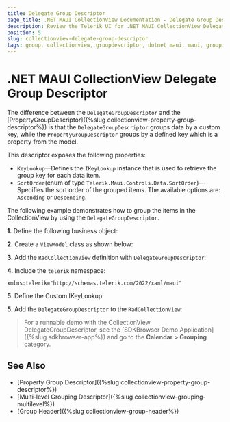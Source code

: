 ```yaml
---
title: Delegate Group Descriptor
page_title: .NET MAUI CollectionView Documentation - Delegate Group Descriptor
description: Review the Telerik UI for .NET MAUI CollectionView DelegateGroupDescriptor option which enables you to group by a custom key.
position: 5
slug: collectionview-delegate-group-descriptor
tags: group, collectionview, groupdescriptor, dotnet maui, maui, grouping items
---
```


# .NET MAUI CollectionView Delegate Group Descriptor

The difference between the `DelegateGroupDescriptor` and the [PropertyGroupDescriptor]({%slug collectionview-property-group-descriptor%}) is that the `DelegateGroupDescriptor` groups data by a custom key, while the `PropertyGroupDescriptor` groups by a defined key which is a property from the model.

This descriptor exposes the following properties:

- `KeyLookup`&mdash;Defines the `IKeyLookup` instance that is used to retrieve the group key for each data item.
- `SortOrder`(enum of type `Telerik.Maui.Controls.Data.SortOrder`)&mdash;Specifies the sort order of the grouped items. The available options are: `Ascending` or `Descending`.

The following example demonstrates how to group the items in the CollectionView by using the `DelegateGroupDescriptor`.
 
**1.** Define the following business object:

<snippet id='collectionview-datamodel' />

**2.** Create a `ViewModel` class as shown below:

<snippet id='collectionview-viewmodel' />

**3.** Add the `RadCollectionView` definition with `DelegateGroupDescriptor`:

<snippet id='collectionview-delegate-group-descriptor' />

**4.** Include the `telerik` namespace:

```XAML
xmlns:telerik="http://schemas.telerik.com/2022/xaml/maui" 
```

**5.** Define the Custom IKeyLookup:

<snippet id='collectionview-delegate-grouping-keyextractor-function' />

**5.** Add the `DelegateGroupDescriptor` to the `RadCollectionView`:

<snippet id='collectionview-delegate-grouping' />

> For a runnable demo with the CollectionView DelegateGroupDescriptor, see the [SDKBrowser Demo Application]({%slug sdkbrowser-app%}) and go to the **Calendar > Grouping** category.

## See Also

- [Property Group Descriptor]({%slug collectionview-property-group-descriptor%})
- [Multi-level Grouping Descriptor]({%slug collectionview-grouping-multilevel%})
- [Group Header]({%slug collectionview-group-header%})